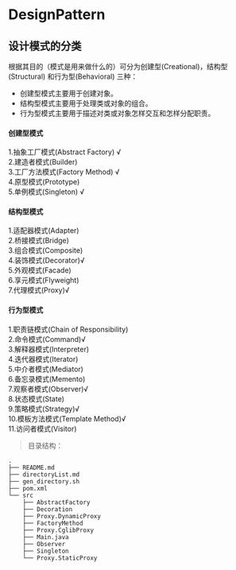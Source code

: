 # DesignPattern
## 设计模式的分类
根据其目的（模式是用来做什么的）可分为创建型(Creational)，结构型(Structural)  和行为型(Behavioral)  三种：  
* 创建型模式主要用于创建对象。  
* 结构型模式主要用于处理类或对象的组合。  
* 行为型模式主要用于描述对类或对象怎样交互和怎样分配职责。  
  
#### 创建型模式
1.抽象工厂模式(Abstract Factory) √  
2.建造者模式(Builder)      
3.工厂方法模式(Factory Method) √   
4.原型模式(Prototype)    
5.单例模式(Singleton) √   
#### 结构型模式
1.适配器模式(Adapter)    
2.桥接模式(Bridge)    
3.组合模式(Composite)    
4.装饰模式(Decorator)√    
5.外观模式(Facade)  
6.享元模式(Flyweight)  
7.代理模式(Proxy)√  
#### 行为型模式
1.职责链模式(Chain of Responsibility)  
2.命令模式(Command)√    
3.解释器模式(Interpreter)  
4.迭代器模式(Iterator)  
5.中介者模式(Mediator)  
6.备忘录模式(Memento)  
7.观察者模式(Observer)√  
8.状态模式(State)  
9.策略模式(Strategy)√    
10.模板方法模式(Template Method)√  
11.访问者模式(Visitor)  
 
>目录结构：
```
.
├── README.md
├── directoryList.md
├── gen_directory.sh
├── pom.xml
└── src
    ├── AbstractFactory
    ├── Decoration
    ├── Proxy.DynamicProxy
    ├── FactoryMethod
    ├── Proxy.CglibProxy 
    ├── Main.java
    ├── Observer
    ├── Singleton
    └── Proxy.StaticProxy

 ``` 

